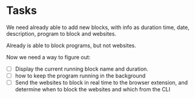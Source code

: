 # Tasks

We need already able to add new blocks, with info as duration time, date,
description, program to block and websites.

Already is able to block programs, but not websites.

Now we need a way to figure out:

- [ ] Display the current running block name and duration.
- [ ] how to keep the program running in the background
- [ ] Send the websites to block in real time to the browser extension,
      and determine when to block the websites and which from the CLI
